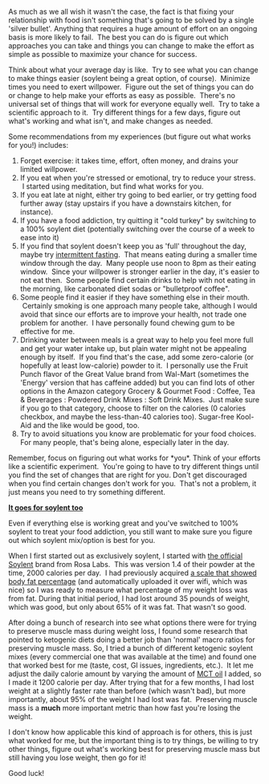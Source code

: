 As much as we all wish it wasn't the case, the fact is that fixing your relationship with food isn't something that's going to be solved by a single 'silver bullet'. Anything that requires a huge amount of effort on an ongoing basis is more likely to fail.  The best you can do is figure out which approaches you can take and things you can change to make the effort as simple as possible to maximize your chance for success.

Think about what your average day is like.  Try to see what you can change to make things easier (soylent being a great option, of course).  Minimize times you need to exert willpower.  Figure out the set of things you can do or change to help make your efforts as easy as possible.  There's no universal set of things that will work for everyone equally well.  Try to take a scientific approach to it.  Try different things for a few days, figure out what's working and what isn't, and make changes as needed.

Some recommendations from my experiences (but figure out what works for you!) includes:

  1. Forget exercise: it takes time, effort, often money, and drains your limited willpower.
  2. If you eat when you're stressed or emotional, try to reduce your stress.  I started using meditation, but find what works for you.
  3. If you eat late at night, either try going to bed earlier, or try getting food further away (stay upstairs if you have a downstairs kitchen, for instance).
  4. If you have a food addiction, try quitting it "cold turkey" by switching to a 100% soylent diet (potentially switching over the course of a week to ease into it)
  5. If you find that soylent doesn't keep you as 'full' throughout the day, maybe try [intermittent fasting](https://en.wikipedia.org/wiki/Intermittent_fasting).  That means eating during a smaller time window through the day.  Many people use noon to 8pm as their eating window.  Since your willpower is stronger earlier in the day, it's easier to not eat then.  Some people find certain drinks to help with not eating in the morning, like carbonated diet sodas or "bulletproof coffee".
  6. Some people find it easier if they have something else in their mouth.  Certainly smoking is one approach many people take, although I would avoid that since our efforts are to improve your health, not trade one problem for another.  I have personally found chewing gum to be effective for me.
  7. Drinking water between meals is a great way to help you feel more full and get your water intake up, but plain water might not be appealing enough by itself.  If you find that's the case, add some zero-calorie (or hopefully at least low-calorie) powder to it.  I personally use the Fruit Punch flavor of the Great Value brand from Wal-Mart (sometimes the 'Energy' version that has caffeine added) but you can find lots of other options in the Amazon category Grocery & Gourmet Food : Coffee, Tea & Beverages : Powdered Drink Mixes : Soft Drink Mixes.  Just make sure if you go to that category, choose to filter on the calories (0 calories checkbox, and maybe the less-than-40 calories too). Sugar-free Kool-Aid and the like would be good, too.
  8. Try to avoid situations you know are problematic for your food choices.  For many people, that's being alone, especially later in the day.

Remember, focus on figuring out what works for \*you\*. Think of your efforts like a scientific experiment.  You're going to have to try different things until you find the set of changes that are right for you. Don't get discouraged when you find certain changes don't work for you.  That's not a problem, it just means you need to try something different.

<span style="text-decoration: underline;"><strong>It goes for soylent too</strong></span>

Even if everything else is working great and you've switched to 100% soylent to treat your food addiction, you still want to make sure you figure out which soylent mix/option is best for you.

When I first started out as exclusively soylent, I started with [the official Soylent](https://www.soylent.com/) brand from Rosa Labs.  This was version 1.4 of their powder at the time, 2000 calories per day.  I had previously acquired [a scale that showed body fat percentage](https://www.fitbit.com/aria) (and automatically uploaded it over wifi, which was nice) so I was ready to measure what percentage of my weight loss was from fat. During that initial period, I had lost around 35 pounds of weight, which was good, but only about 65% of it was fat. That wasn't so good.

After doing a bunch of research into see what options there were for trying to preserve muscle mass during weight loss, I found some research that pointed to ketogenic diets doing a better job than 'normal' macro ratios for preserving muscle mass. So, I tried a bunch of different ketogenic soylent mixes (every commercial one that was available at the time) and found one that worked best for me (taste, cost, GI issues, ingredients, etc.).  It let me adjust the daily calorie amount by varying the amount of [MCT oil](https://en.wikipedia.org/wiki/Medium-chain_triglyceride) I added, so I made it 1200 calorie per day. After trying that for a few months, I had lost weight at a slightly faster rate than before (which wasn't bad), but more importantly, about 95% of the weight I had lost was fat.  Preserving muscle mass is a **much** more important metric than how fast you're losing the weight.

I don't know how applicable this kind of approach is for others, this is just what worked for me, but the important thing is to try things, be willing to try other things, figure out what's working best for preserving muscle mass but still having you lose weight, then go for it!

Good luck!